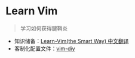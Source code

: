 # Learn Vim

>   学习如何获得腱鞘炎

-   知识储备：[Learn-Vim(the Smart Way) 中文翻译](./handbook/README.md)
-   客制化配置文件：[vim-diy](./vim-diy/README.md)
